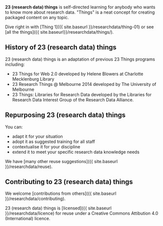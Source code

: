 **23 (research data) things** is self-directed learning for anybody who wants to know more about research data. "Things" is a neat concept for creating packaged content on any topic.

Dive right in with [Thing 1]({{ site.baseurl }}/researchdata/thing-01) or see [all the things]({{ site.baseurl}}/researchdata/things/).

## History of 23 (research data) things

23 (research data) things is an adaptation of previous 23 Things programs including:

* 23 Things for Web 2.0 developed by Helene Blowers at Charlotte Mecklenburg Library
* 23 Research Things @ Melbourne 2014 developed by The University of Melbourne
* 23 Things: Libraries for Research Data developed by the Libraries for Research Data Interest Group of the Research Data Alliance.

## Repurposing 23 (research data) things

You can:

* adapt it for your situation
* adopt it as suggested training for all staff
* contextualise it for your discipline
* extend it to meet your specific research data knowledge needs

We have [many other reuse suggestions]({{ site.baseurl }}/researchdata/reuse).

## Contributing to 23 (research data) things

We welcome [contributions from others]({{ site.baseurl }}/researchdata/contributing).

23 (research data) things is [licensed]({{ site.baseurl }}/researchdata/licence) for reuse under a Creative Commons Attibution 4.0 (International) licence.

